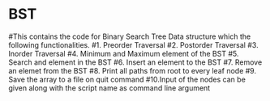 # BST

#This contains the code for Binary Search Tree Data structure which the following functionalities.
#1. Preorder Traversal
#2. Postorder Traversal
#3. Inorder Traversal
#4. Minimum and Maximum element of the BST
#5. Search and element in the BST
#6. Insert an element to the BST
#7. Remove an elemet from the BST
#8. Print all paths from root to every leaf node
#9. Save the array to a file on quit command
#10.Input of the nodes can be given along with the script name as command line argument
#

